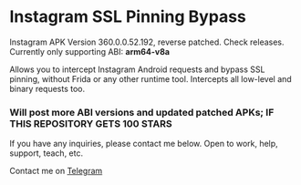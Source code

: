 # Instagram SSL Pinning Bypass

Instagram APK Version 360.0.0.52.192, reverse patched. Check releases. Currently only supporting ABI: **arm64-v8a**

Allows you to intercept Instagram Android requests and bypass SSL pinning, without Frida or any other runtime tool. Intercepts all low-level and binary requests too.

### Will post more ABI versions and updated patched APKs; IF THIS REPOSITORY GETS 100 STARS

If you have any inquiries, please contact me below. Open to work, help, support, teach, etc.

Contact me on [Telegram](https://t.me/@8956c44e702e1584cc1b45b7f57c488)
